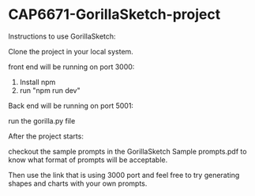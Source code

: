 # CAP6671-GorillaSketch-project

Instructions to use GorillaSketch:


Clone the project in your local system. 

front end will be running on port 3000:
1. Install npm
2. run "npm run dev"

Back end will be running on port 5001:

run the gorilla.py file 

After the project starts:

checkout the sample prompts in the GorillaSketch Sample prompts.pdf to know what format of prompts will be acceptable. 

Then use the link that is using 3000 port and feel free to try generating shapes and charts with your own prompts.



